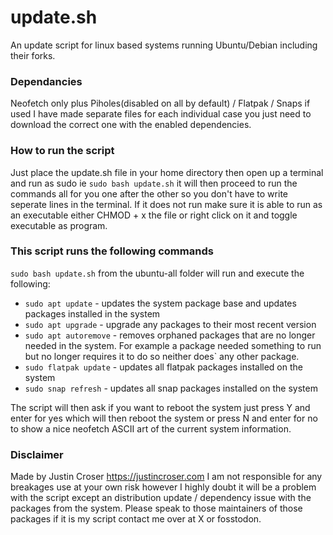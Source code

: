 # update.sh
An update script for linux based systems running Ubuntu/Debian including their forks.

### Dependancies
Neofetch only plus Piholes(disabled on all by default) / Flatpak / Snaps if used I have made separate files for each individual case you just need to download the correct one with the enabled dependencies.

### How to run the script
Just place the update.sh file in your home directory then open up a terminal and run as sudo ie `sudo bash update.sh` it will then proceed to run the commands all for you one after the other so you don't have to write seperate lines in the terminal.
If it does not run make sure it is able to run as an executable either CHMOD + x the file or right click on it and toggle executable as program.

### This script runs the following commands
`sudo bash update.sh` from the ubuntu-all folder will run and execute the following:
- `sudo apt update` - updates the system package base and updates packages installed in the system
- `sudo apt upgrade` - upgrade any packages to their most recent version
- `sudo apt autoremove` - removes orphaned packages that are no longer needed in the system. For example a package needed something to run but no longer requires it to do so neither does` any other package.
- `sudo flatpak update` - updates all flatpak packages installed on the system
- `sudo snap refresh` - updates all snap packages installed on the system

The script will then ask if you want to reboot the system just press Y and enter for yes which will then reboot the system or press N and enter for no to show a nice neofetch ASCII art of the current system information.

### Disclaimer
Made by Justin Croser https://justincroser.com I am not responsible for any breakages use at your own risk however I highly doubt it will be a problem with the script except an distribution update / dependency issue with the packages from the system. Please speak to those maintainers of those packages if it is my script contact me over at X or fosstodon.
